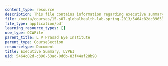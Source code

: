 ```yaml
---
content_type: resource
description: This file contains information regarding executive summary.
file: /media/courses/15-s07-globalhealth-lab-spring-2013/5464c82dc39653ad0d6b83f44af28b98_MIT15_S07S13_exe_sum_lvp.pdf
file_type: application/pdf
learning_resource_types: []
ocw_type: OCWFile
parent_title: L V Prasad Eye Institute
parent_type: CourseSection
resourcetype: Document
title: Executive Summary, LVPEI
uid: 5464c82d-c396-53ad-0d6b-83f44af28b98
---
```

